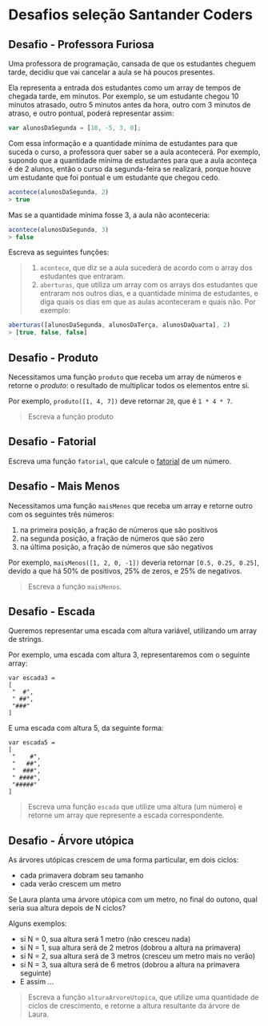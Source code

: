 # Desafios seleção Santander Coders

## Desafio - Professora Furiosa

Uma professora de programação, cansada de que os estudantes cheguem tarde, decidiu que vai cancelar a aula se há poucos presentes.

Ela representa a entrada dos estudantes como um array de tempos de chegada tarde, em minutos. Por exemplo, se um estudante chegou 10 minutos atrasado, outro 5 minutos antes da hora, outro com 3 minutos de atraso, e outro pontual, poderá representar assim:

```javascript
var alunosDaSegunda = [10, -5, 3, 0];
```

Com essa informação e a quantidade mínima de estudantes para que suceda o curso, a professora quer saber se a aula acontecerá. Por exemplo, supondo que a quantidade mínima de estudantes para que a aula aconteça é de 2 alunos, então o curso da segunda-feira se realizará, porque houve um estudante que foi pontual e um estudante que chegou cedo.

```javascript
acontece(alunosDaSegunda, 2)
> true
```

Mas se a quantidade mínima fosse 3, a aula não aconteceria:

```javascript
acontece(alunosDaSegunda, 3)
> false
```

 Escreva as seguintes funções:
> 1. `acontece`, que diz se a aula sucederá de acordo com o array dos estudantes que entraram.
> 2. `aberturas`, que utiliza um array com os arrays dos estudantes que entraram nos outros dias, e a quantidade mínima de estudantes, e diga quais os dias em que as aulas aconteceram e quais não. Por exemplo:
>   
```javascript
aberturas([alunosDaSegunda, alunosDaTerça, alunosDaQuarta], 2)
> [true, false, false]
```

## Desafio - Produto

Necessitamos uma função `produto` que receba um array de números e retorne o _produto_: o resultado de multiplicar todos os elementos entre si.

Por exemplo, `produto([1, 4, 7])` deve retornar `28`, que é `1 * 4 * 7`.

> Escreva a função produto


## Desafio - Fatorial

Escreva uma função `fatorial`, que calcule o [fatorial](https://pt.wikipedia.org/wiki/fatorial) de um número.

## Desafio - Mais Menos

Necessitamos uma função `maisMenos` que receba um array e retorne outro com os seguintes três números:

1.  na primeira posição, a fração de números que são positivos
2.  na segunda posição, a fração de números que são zero
3.  na última posição, a fração de números que são negativos

Por exemplo, `maisMenos([1, 2, 0, -1])` deveria retornar `[0.5, 0.25, 0.25]`, devido a que há 50% de positivos, 25% de zeros, e 25% de negativos.

> Escreva a função `maisMenos`.

## Desafio - Escada

Queremos representar uma escada com altura variável, utilizando um array de strings.

Por exemplo, uma escada com altura 3, representaremos com o seguinte array:

```
var escada3 =
[
 "  #",
 " ##",
 "###"
]

```

E uma escada com altura 5, da seguinte forma:

```
var escada5 =
[
 "    #",
 "   ##",
 "  ###",
 " ####",
 "#####"
]

```

> Escreva uma função `escada` que utilize uma altura (um número) e retorne um array que represente a escada correspondente.

## Desafio - Árvore utópica

As árvores utópicas crescem de uma forma particular, em dois ciclos:

-   cada primavera dobram seu tamanho
-   cada verão crescem um metro

Se Laura planta uma árvore utópica com um metro, no final do outono, qual seria sua altura depois de N ciclos?

Alguns exemplos:

-   si N = 0, sua altura será 1 metro (não cresceu nada)
-   si N = 1, sua altura será de 2 metros (dobrou a altura na primavera)
-   si N = 2, sua altura será de 3 metros (cresceu um metro mais no verão)
-   si N = 3, sua altura será de 6 metros (dobrou a altura na primavera seguinte)
-   E assim ...

> Escreva a função `alturaArvoreUtopica`, que utilize uma quantidade de ciclos de crescimento, e retorne a altura resultante da árvore de Laura.